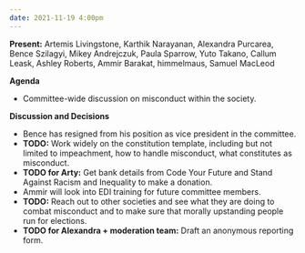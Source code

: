 ```yaml
---
date: 2021-11-19 4:00pm
---
```


**Present:** Artemis Livingstone, Karthik Narayanan, Alexandra Purcarea, Bence Szilagyi, Mikey Andrejczuk, Paula Sparrow, Yuto Takano, Callum Leask, Ashley Roberts, Ammir Barakat, himmelmaus, Samuel MacLeod

**Agenda**
* Committee-wide discussion on misconduct within the society.

**Discussion and Decisions**
* Bence has resigned from his position as vice president in the committee.
* **TODO:** Work widely on the constitution template, including but not limited to impeachment, how to handle misconduct, what constitutes as misconduct.
* **TODO for Arty:** Get bank details from Code Your Future and Stand Against Racism and Inequality to make a donation.
* Ammir will look into EDI training for future committee members.
* **TODO:** Reach out to other societies and see what they are doing to combat misconduct and to make sure that morally upstanding people run for elections.
* **TODO for Alexandra + moderation team:** Draft an anonymous reporting form.
